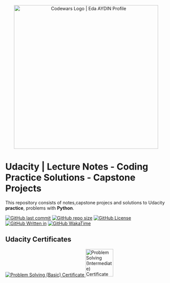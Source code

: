 <p align="center">
    <a href="https://www.udacity.com/online-learning-for-individuals?irclickid=2UJTD53YmxyLWWgwUx0Mo3ENUkGUftx1XTGlx40&irgwc=1&utm_source=affiliate&utm_medium=&aff=2392513&utm_term=&utm_campaign=__&utm_content=&adid=786224">
        <img alt="Codewars Logo | Eda AYDIN Profile" src="https://upload.wikimedia.org/wikipedia/commons/thumb/e/e8/Udacity_logo.svg/1280px-Udacity_logo.svg.png", width = 450 >
    </a>
</p>

# Udacity | Lecture Notes - Coding Practice Solutions - Capstone Projects

This repository consists of notes,capstone projecs and solutions to Udacity **practice**, problems with **Python**.

[![GitHub last commit](https://img.shields.io/github/last-commit/edaaydinea/Udacity)](https://github.com/edaaydinea/Udacity/commits/master)
[![GitHub repo size](https://img.shields.io/github/repo-size/edaaydinea/Udacity)](https://github.com/edaaydinea/Udacity/archive/master.zip)
[![GitHub License](https://img.shields.io:/github/license/edaaydinea/Udacity)](https://img.shields.io:/github/license/edaaydinea/Udacity)
[![GitHub Written in](https://img.shields.io/badge/Written%20in%20-Python%2C%20Java%2C%20C%2B%2B%2C%20SQL-blue)](https://img.shields.io/badge/Written%20in%20-Python%2C%20Java%2C%20C%2B%2B%2C%20MYSQL-blue)
[![GitHub WakaTime](https://wakatime.com/badge/github/edaaydinea/Udacity.svg)](https://wakatime.com/badge/github/edaaydinea/Udacity.svg)


## Udacity Certificates

<p align="left">
    <a href="Skills%20Certification/Problem%20Solving%20(Basic).png"> <img src="Badges/problem_solving_basic_skill.png" alt="Problem Solving (Basic) Certificate"/> </a>
    <a href="Skills%20Certification/Problem%20Solving%20(Intermediate).png"> <img src="Badges/problem_solving_intermediate_skill.png" width = 86 alt="Problem Solving (Intermediate) Certificate"/> </a>
</p>
